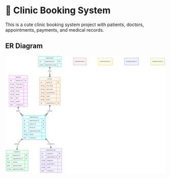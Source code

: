 # 🏥 Clinic Booking System

This is a cute clinic booking system project with patients, doctors, appointments, payments, and medical records.

## ER Diagram

<p align="center">
  <img src="clinic_db_ER_Diagram.png" alt="Clinic ER Diagram" width="600">
</p>

